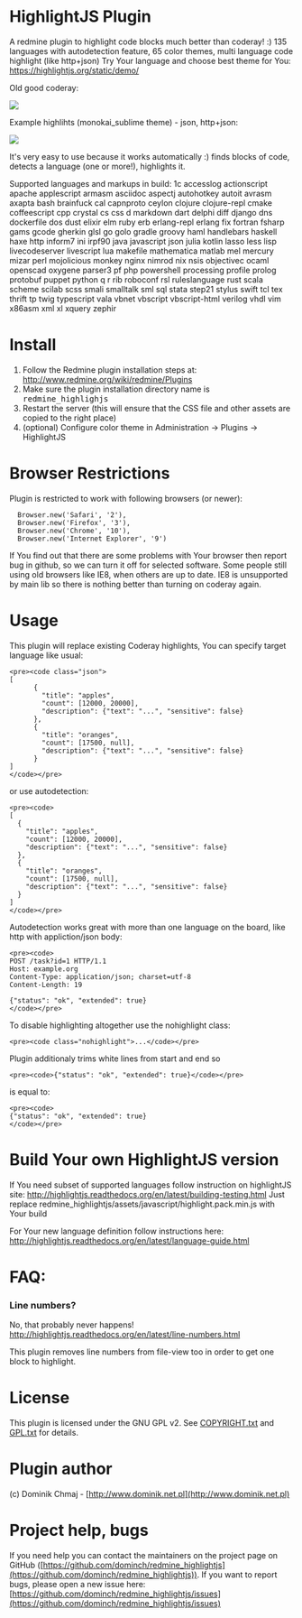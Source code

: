 # HighlightJS Plugin 

A redmine plugin to highlight code blocks much better than coderay! :) 
135 languages with autodetection feature, 65 color themes, multi language code highlight (like http+json) 
Try Your language and choose best theme for You: https://highlightjs.org/static/demo/

Old good coderay: 

![](https://raw.githubusercontent.com/dominch/redmine_highlightjs/master/screenshots/coderay.png)

Example highlihts (monokai_sublime theme) - json, http+json:

![](https://raw.githubusercontent.com/dominch/redmine_highlightjs/master/screenshots/highlightjs.png)

It's very easy to use because it works automatically :) finds blocks of code, detects a language (one or more!), highlights it.

Supported languages and markups in build: 1c accesslog actionscript apache applescript armasm asciidoc aspectj autohotkey autoit avrasm axapta bash brainfuck cal capnproto ceylon clojure clojure-repl cmake coffeescript cpp crystal cs css d markdown dart delphi diff django dns dockerfile dos dust elixir elm ruby erb erlang-repl erlang fix fortran fsharp gams gcode gherkin glsl go golo gradle groovy haml handlebars haskell haxe http inform7 ini irpf90 java javascript json julia kotlin lasso less lisp livecodeserver livescript lua makefile mathematica matlab mel mercury mizar perl mojolicious monkey nginx nimrod nix nsis objectivec ocaml openscad oxygene parser3 pf php powershell processing profile prolog protobuf puppet python q r rib roboconf rsl ruleslanguage rust scala scheme scilab scss smali smalltalk sml sql stata step21 stylus swift tcl tex thrift tp twig typescript vala vbnet vbscript vbscript-html verilog vhdl vim x86asm xml xl xquery zephir


# Install

1. Follow the Redmine plugin installation steps at: http://www.redmine.org/wiki/redmine/Plugins
1. Make sure the plugin installation directory name is <tt>redmine_highlighjs</tt>
1. Restart the server (this will ensure that the CSS file and other assets are copied to the right place)
1. (optional) Configure color theme in Administration -> Plugins -> HighlightJS

# Browser Restrictions

Plugin is restricted to work with following browsers (or newer): 

      Browser.new('Safari', '2'),
      Browser.new('Firefox', '3'),
      Browser.new('Chrome', '10'),
      Browser.new('Internet Explorer', '9')

If You find out that there are some problems with Your browser then report bug in github, so we can turn it off for selected software. Some people still using old browsers like IE8, when others are up to date. IE8 is unsupported by main lib so there is nothing better than turning on coderay again. 

# Usage

This plugin will replace existing Coderay highlights, 
You can specify target language like usual: 

    <pre><code class="json">
    [
          {
            "title": "apples",
            "count": [12000, 20000],
            "description": {"text": "...", "sensitive": false}
          },
          {
            "title": "oranges",
            "count": [17500, null],
            "description": {"text": "...", "sensitive": false}
          }
    ]
    </code></pre>

or use autodetection: 

    <pre><code>
    [
      {
        "title": "apples",
        "count": [12000, 20000],
        "description": {"text": "...", "sensitive": false}
      },
      {
        "title": "oranges",
        "count": [17500, null],
        "description": {"text": "...", "sensitive": false}
      }
    ]
    </code></pre>

Autodetection works great with more than one language on the board, like http with appliction/json body: 

    <pre><code>
    POST /task?id=1 HTTP/1.1
    Host: example.org
    Content-Type: application/json; charset=utf-8
    Content-Length: 19
    
    {"status": "ok", "extended": true}
    </code></pre>

To disable highlighting altogether use the nohighlight class:

    <pre><code class="nohighlight">...</code></pre>

Plugin additionaly trims white lines from start and end so  

    <pre><code>{"status": "ok", "extended": true}</code></pre>

is equal to: 

    <pre><code>
    {"status": "ok", "extended": true}
    </code></pre>

# Build Your own HighlightJS version

If You need subset of supported languages follow instruction on highlightJS site: http://highlightjs.readthedocs.org/en/latest/building-testing.html
Just replace redmine_highlightjs/assets/javascript/highlight.pack.min.js with Your build 

For Your new language definition follow instructions here: http://highlightjs.readthedocs.org/en/latest/language-guide.html

# FAQ: 

### Line numbers? 

No, that probably never happens! http://highlightjs.readthedocs.org/en/latest/line-numbers.html

This plugin removes line numbers from file-view too in order to get one block to highlight. 


# License

This plugin is licensed under the GNU GPL v2.  See [COPYRIGHT.txt](COPYRIGHT.txt) and [GPL.txt](GPL.txt) for details.

# Plugin author

(c) Dominik Chmaj - [http://www.dominik.net.pl](http://www.dominik.net.pl)

# Project help, bugs

If you need help you can contact the maintainers on the project page on GitHub ([https://github.com/dominch/redmine_highlightjs](https://github.com/dominch/redmine_highlightjs)). If you want to report bugs, please open a new issue here: [https://github.com/dominch/redmine_highlightjs/issues](https://github.com/dominch/redmine_highlightjs/issues)

